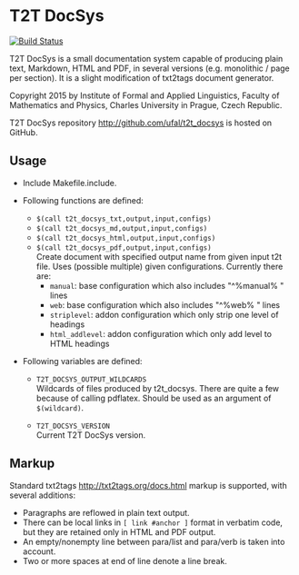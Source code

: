 # T2T DocSys
[![Build Status](https://travis-ci.org/ufal/t2t_docsys.svg?branch=master)](https://travis-ci.org/ufal/t2t_docsys)

T2T DocSys is a small documentation system capable of producing plain text,
Markdown, HTML and PDF, in several versions (e.g. monolithic / page per section).
It is a slight modification of txt2tags document generator.

Copyright 2015 by Institute of Formal and Applied Linguistics, Faculty of
Mathematics and Physics, Charles University in Prague, Czech Republic.

T2T DocSys repository http://github.com/ufal/t2t_docsys is hosted on GitHub.

## Usage

- Include Makefile.include.

- Following functions are defined:
  - `$(call t2t_docsys_txt,output,input,configs)`
  - `$(call t2t_docsys_md,output,input,configs)`
  - `$(call t2t_docsys_html,output,input,configs)`
  - `$(call t2t_docsys_pdf,output,input,configs)`  
  Create document with specified output name from given input t2t file.
  Uses (possible multiple) given configurations. Currently there are:
    - `manual`: base configuration which also includes "^%manual% " lines
    - `web`: base configuration which also includes "^%web% " lines
    - `striplevel`: addon configuration which only strip one level of headings
    - `html_addlevel`: addon configuration which only add level to HTML headings

- Following variables are defined:
  - `T2T_DOCSYS_OUTPUT_WILDCARDS`  
    Wildcards of files produced by t2t_docsys. There are quite a few because
    of calling pdflatex. Should be used as an argument of `$(wildcard)`.

  - `T2T_DOCSYS_VERSION`  
    Current T2T DocSys version.

## Markup

Standard txt2tags http://txt2tags.org/docs.html markup is supported, with
several additions:
- Paragraphs are reflowed in plain text output.
- There can be local links in `[ link #anchor ]` format in verbatim code, but
  they are retained only in HTML and PDF output.
- An empty/nonempty line between para/list and para/verb is taken into account.
- Two or more spaces at end of line denote a line break.
